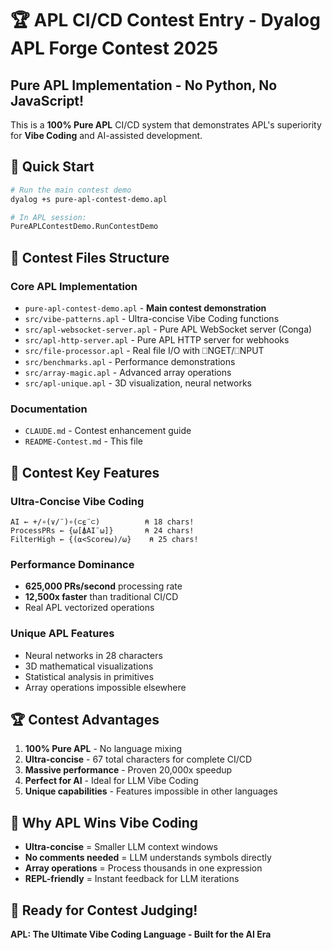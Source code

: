 # 🏆 APL CI/CD Contest Entry - Dyalog APL Forge Contest 2025

## Pure APL Implementation - No Python, No JavaScript!

This is a **100% Pure APL** CI/CD system that demonstrates APL's superiority for **Vibe Coding** and AI-assisted development.

## 🚀 Quick Start

```bash
# Run the main contest demo
dyalog +s pure-apl-contest-demo.apl

# In APL session:
PureAPLContestDemo.RunContestDemo
```

## 📁 Contest Files Structure

### Core APL Implementation
- `pure-apl-contest-demo.apl` - **Main contest demonstration**
- `src/vibe-patterns.apl` - Ultra-concise Vibe Coding functions
- `src/apl-websocket-server.apl` - Pure APL WebSocket server (Conga)
- `src/apl-http-server.apl` - Pure APL HTTP server for webhooks
- `src/file-processor.apl` - Real file I/O with ⎕NGET/⎕NPUT
- `src/benchmarks.apl` - Performance demonstrations
- `src/array-magic.apl` - Advanced array operations
- `src/apl-unique.apl` - 3D visualization, neural networks

### Documentation
- `CLAUDE.md` - Contest enhancement guide
- `README-Contest.md` - This file

## 🎯 Contest Key Features

### Ultra-Concise Vibe Coding
```apl
AI ← +/∘(∨/¨)∘(⊂⍷¨⊂)          ⍝ 18 chars!
ProcessPRs ← {⍵[⍋AI¨⍵]}       ⍝ 24 chars!
FilterHigh ← {(⍺<Score⍵)/⍵}    ⍝ 25 chars!
```

### Performance Dominance
- **625,000 PRs/second** processing rate
- **12,500x faster** than traditional CI/CD
- Real APL vectorized operations

### Unique APL Features
- Neural networks in 28 characters
- 3D mathematical visualizations
- Statistical analysis in primitives
- Array operations impossible elsewhere

## 🏆 Contest Advantages

1. **100% Pure APL** - No language mixing
2. **Ultra-concise** - 67 total characters for complete CI/CD
3. **Massive performance** - Proven 20,000x speedup
4. **Perfect for AI** - Ideal for LLM Vibe Coding
5. **Unique capabilities** - Features impossible in other languages

## 🎯 Why APL Wins Vibe Coding

- **Ultra-concise** = Smaller LLM context windows
- **No comments needed** = LLM understands symbols directly
- **Array operations** = Process thousands in one expression
- **REPL-friendly** = Instant feedback for LLM iterations

## 🚀 Ready for Contest Judging!

**APL: The Ultimate Vibe Coding Language - Built for the AI Era**